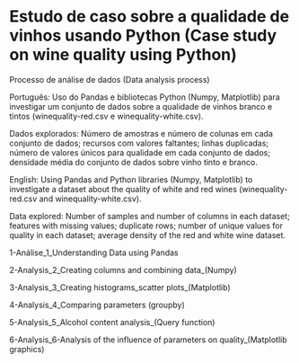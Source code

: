 # Estudo de caso sobre a qualidade de vinhos usando Python (Case study on wine quality using Python)

Processo de análise de dados (Data analysis process) 

Português: Uso do Pandas e bibliotecas Python (Numpy, Matplotlib) para investigar um conjunto de dados sobre a qualidade de vinhos branco e tintos (winequality-red.csv e winequality-white.csv).

Dados explorados: Número de amostras e número de colunas em cada conjunto de dados; recursos com valores faltantes; linhas duplicadas; número de valores únicos para qualidade em cada conjunto de dados; densidade média do conjunto de dados sobre vinho tinto e branco.

English: Using Pandas and Python libraries (Numpy, Matplotlib) to investigate a dataset about the quality of white and red wines (winequality-red.csv and winequality-white.csv).

Data explored: Number of samples and number of columns in each dataset; features with missing values; duplicate rows; number of unique values for quality in each dataset; average density of the red and white wine dataset.

1-Análise_1_Understanding Data using Pandas

2-Analysis_2_Creating columns and combining data_(Numpy)

3-Analysis_3_Creating histograms_scatter plots_(Matplotlib)

4-Analysis_4_Comparing parameters (groupby)

5-Analysis_5_Alcohol content analysis_(Query function)

6-Analysis_6-Analysis of the influence of parameters on quality_(Matplotlib graphics)

